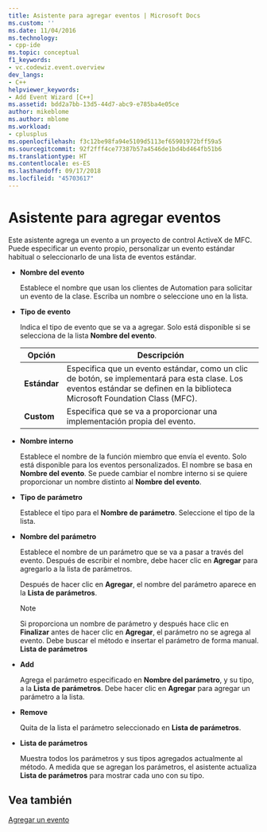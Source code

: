 ```yaml
---
title: Asistente para agregar eventos | Microsoft Docs
ms.custom: ''
ms.date: 11/04/2016
ms.technology:
- cpp-ide
ms.topic: conceptual
f1_keywords:
- vc.codewiz.event.overview
dev_langs:
- C++
helpviewer_keywords:
- Add Event Wizard [C++]
ms.assetid: bdd2a7bb-13d5-44d7-abc9-e785ba4e05ce
author: mikeblome
ms.author: mblome
ms.workload:
- cplusplus
ms.openlocfilehash: f3c12be98fa94e5109d5113ef65901972bff59a5
ms.sourcegitcommit: 92f2fff4ce77387b57a4546de1bd4bd464fb51b6
ms.translationtype: HT
ms.contentlocale: es-ES
ms.lasthandoff: 09/17/2018
ms.locfileid: "45703617"
---
```

# <a name="add-event-wizard"></a>Asistente para agregar eventos
Este asistente agrega un evento a un proyecto de control ActiveX de MFC. Puede especificar un evento propio, personalizar un evento estándar habitual o seleccionarlo de una lista de eventos estándar.  
  
- **Nombre del evento**  

   Establece el nombre que usan los clientes de Automation para solicitar un evento de la clase. Escriba un nombre o seleccione uno en la lista.  
  
- **Tipo de evento**  

   Indica el tipo de evento que se va a agregar. Solo está disponible si se selecciona de la lista **Nombre del evento**.  
  
   |Opción|Descripción|
   |------------|-----------------|
   |**Estándar**|Especifica que un evento estándar, como un clic de botón, se implementará para esta clase. Los eventos estándar se definen en la biblioteca Microsoft Foundation Class (MFC).|
   |**Custom**|Especifica que se va a proporcionar una implementación propia del evento.|

- **Nombre interno**  

   Establece el nombre de la función miembro que envía el evento. Solo está disponible para los eventos personalizados. El nombre se basa en **Nombre del evento**. Se puede cambiar el nombre interno si se quiere proporcionar un nombre distinto al **Nombre del evento**.  
  
- **Tipo de parámetro**  

   Establece el tipo para el **Nombre de parámetro**. Seleccione el tipo de la lista.  
  
- **Nombre del parámetro**  

   Establece el nombre de un parámetro que se va a pasar a través del evento. Después de escribir el nombre, debe hacer clic en **Agregar** para agregarlo a la lista de parámetros.  
  
   Después de hacer clic en **Agregar**, el nombre del parámetro aparece en la **Lista de parámetros**.  
  
   > [!NOTE]
   > Si proporciona un nombre de parámetro y después hace clic en **Finalizar** antes de hacer clic en **Agregar**, el parámetro no se agrega al evento. Debe buscar el método e insertar el parámetro de forma manual. **Lista de parámetros**  
  
- **Add**  

   Agrega el parámetro especificado en **Nombre del parámetro**, y su tipo, a la **Lista de parámetros**. Debe hacer clic en **Agregar** para agregar un parámetro a la lista.  
  
- **Remove**  

   Quita de la lista el parámetro seleccionado en **Lista de parámetros**.  
  
- **Lista de parámetros**  

   Muestra todos los parámetros y sus tipos agregados actualmente al método. A medida que se agregan los parámetros, el asistente actualiza **Lista de parámetros** para mostrar cada uno con su tipo.  
  
## <a name="see-also"></a>Vea también  
 [Agregar un evento](../ide/adding-an-event-visual-cpp.md)